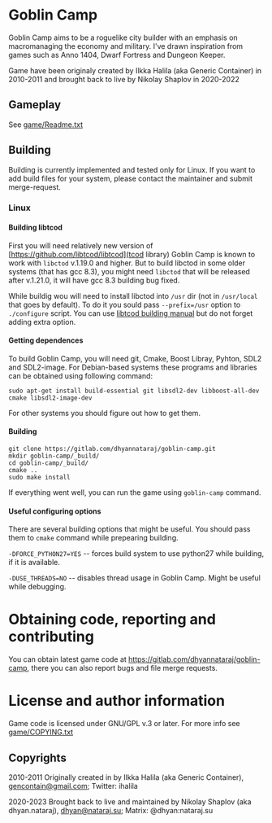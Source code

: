 # Goblin Camp

Goblin Camp aims to be a roguelike city builder with an emphasis on
macromanaging the economy and military. I've drawn inspiration from games
such as Anno 1404, Dwarf Fortress and Dungeon Keeper.

Game have been originaly created by Ilkka Halila (aka  Generic Container) in
2010-2011 and brought back to live by Nikolay Shaplov in 2020-2022

## Gameplay

See [game/Readme.txt](game/Readme.txt)

## Building

Building is currently implemented and tested only for Linux. If you want to
add build files for your system, please contact the maintainer and submit merge-request.

### Linux

#### Building libtcod

First you will need relatively new version of [https://github.com/libtcod/libtcod](tcod library)
Goblin Camp is known to work with `libctod` v.1.19.0 and higher. But to build libctod in some older
systems (that has gcc 8.3), you might need `libctod` that will be released after v.1.21.0,
it will have gcc 8.3 building bug fixed.

While buildig wou will need to install libctod into `/usr` dir (not in `/usr/local` that goes by
default). To do it you sould pass  `--prefix=/usr` option to  `./configure` script. You can use
[libtcod building manual](https://github.com/libtcod/libtcod/blob/main/buildsys/autotools/README.md)
but do not forget adding extra option.

#### Getting dependences

To build Goblin Camp, you will need git, Cmake, Boost Libray, Pyhton, SDL2 and SDL2-image. For Debian-based
systems these programs and libraries can be obtained using following command:

```
sudo apt-get install build-essential git libsdl2-dev libboost-all-dev cmake libsdl2-image-dev
```

For other systems you should figure out how to get them.

#### Building

```
git clone https://gitlab.com/dhyannataraj/goblin-camp.git
mkdir goblin-camp/_build/
cd goblin-camp/_build/
cmake ..
sudo make install
```

If everything went well, you can run the game using `goblin-camp` command.

#### Useful configuring options

There are several building options that might be useful. You should pass them to `cmake` command
while prepearing building.

`-DFORCE_PYTHON27=YES` -- forces build system to use python27 while building, if it is available.

`-DUSE_THREADS=NO` -- disables thread usage in Goblin Camp. Might be useful while debugging.


# Obtaining code, reporting and contributing

You can obtain latest game code at https://gitlab.com/dhyannataraj/goblin-camp, there you can also
report bugs and file merge requests.

# License and author information

Game code is licensed under GNU/GPL v.3 or later. For more info see  [game/COPYING.txt](game/COPYING.txt)

## Copyrights

2010-2011 Originally created in by Ilkka Halila (aka Generic Container), gencontain@gmail.com; Twitter: ihalila

2020-2023 Brought back to live and maintained by Nikolay Shaplov (aka dhyan.nataraj), dhyan@nataraj.su; Matrix: @dhyan:nataraj.su
